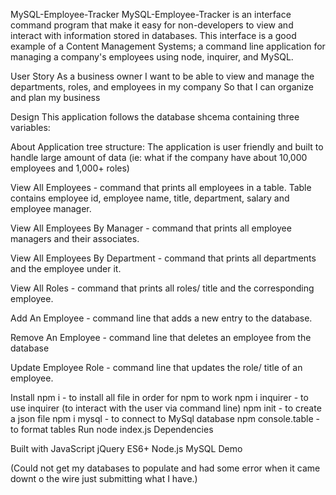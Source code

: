 MySQL-Employee-Tracker
MySQL-Employee-Tracker is an interface command program that make it easy for non-developers to view and interact with information stored in databases. This interface is a good example of a Content Management Systems; a command line application for managing a company's employees using node, inquirer, and MySQL.

User Story
As a business owner I want to be able to view and manage the departments, roles, and employees in my company So that I can organize and plan my business

Design
This application follows the database shcema containing three variables:



About
Application tree structure: The application is user friendly and built to handle large amount of data (ie: what if the company have about 10,000 employees and 1,000+ roles)

View All Employees - command that prints all employees in a table. Table contains employee id, employee name, title, department, salary and employee manager.

View All Employees By Manager - command that prints all employee managers and their associates.

View All Employees By Department - command that prints all departments and the employee under it.

View All Roles - command that prints all roles/ title and the corresponding employee.

Add An Employee - command line that adds a new entry to the database.

Remove An Employee - command line that deletes an employee from the database

Update Employee Role - command line that updates the role/ title of an employee.

Install
npm i - to install all file in order for npm to work
npm i inquirer - to use inquirer (to interact with the user via command line)
npm init - to create a json file
npm i mysql - to connect to MySql database
npm console.table - to format tables
Run
node index.js
Dependencies


Built with
JavaScript
jQuery
ES6+
Node.js
MySQL
Demo

(Could not get my databases to populate and had some error when it came downt o the wire just submitting what I have.)